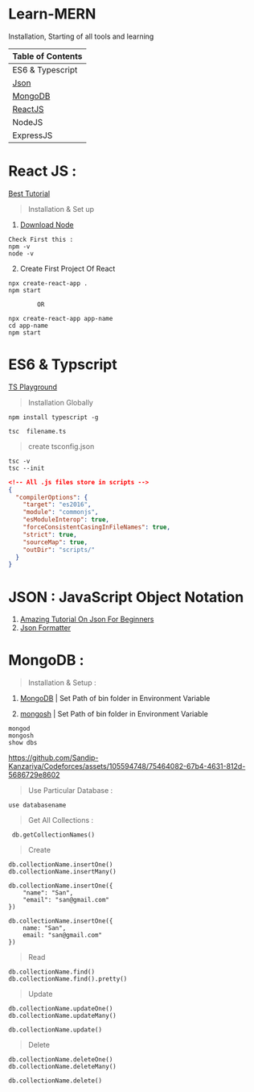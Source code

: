 # Learn-MERN
Installation, Starting of all tools and learning

|Table of Contents|
| ---|
| ES6 & Typescript|
|[Json](https://github.com/Sandip-Kanzariya/Learn-MERN/tree/main#json--javascript-object-notation)|
|[MongoDB](https://github.com/Sandip-Kanzariya/Learn-MERN/tree/main#mongodb-)|
|[ReactJS](https://github.com/Sandip-Kanzariya/Learn-MERN/tree/main#react-js-) |
|NodeJS |
|ExpressJS|

# React JS : 
[ Best Tutorial ](https://youtube.com/playlist?list=PLpPqplz6dKxW5ZfERUPoYTtNUNvrEebAR) 
> Installation & Set up
1. [Download Node](https://nodejs.org/en/download)
~~~
Check First this : 
npm -v
node -v
~~~
2. Create First Project Of React 
~~~
npx create-react-app .
npm start 

        OR
        
npx create-react-app app-name
cd app-name
npm start
~~~

# ES6 & Typscript 

[TS Playground](https://www.typescriptlang.org/play?#code/MYewdgziA2CmB00QHMAUAiAFraT0Eog)

>Installation Globally
```
npm install typescript -g

tsc  filename.ts
```
>create tsconfig.json
```
tsc -v
tsc --init
```
```json
<!-- All .js files store in scripts -->
{
  "compilerOptions": {
    "target": "es2016",
    "module": "commonjs",
    "esModuleInterop": true,
    "forceConsistentCasingInFileNames": true,
    "strict": true,
    "sourceMap": true,
    "outDir": "scripts/"
  }
}
```


# JSON : JavaScript Object Notation
1. [Amazing Tutorial On Json For Beginners](https://youtu.be/6OhMbf2v_jI)
2. [Json Formatter](https://jsonformatter.org/)
# MongoDB : 
>Installation & Setup :


1. [MongoDB](https://www.mongodb.com/try/download/community) | Set Path of bin folder in Environment Variable

2. [mongosh](https://www.mongodb.com/try/download/shell) | Set Path of bin folder in Environment Variable    

~~~~
mongod
mongosh
show dbs
~~~~

https://github.com/Sandip-Kanzariya/Codeforces/assets/105594748/75464082-67b4-4631-812d-5686729e8602

>Use Particular Database :
~~~~
use databasename
~~~~
>Get All Collections : 
~~~
 db.getCollectionNames()
~~~

>Create  
~~~~
db.collectionName.insertOne()
db.collectionName.insertMany()
~~~~

~~~~
db.collectionName.insertOne({   
    "name": "San", 
    "email": "san@gmail.com"
})
    
db.collectionName.insertOne({   
    name: "San", 
    email: "san@gmail.com"
})
~~~~


>Read
~~~~
db.collectionName.find()
db.collectionName.find().pretty()
~~~~

>Update
~~~~
db.collectionName.updateOne()
db.collectionName.updateMany()

db.collectionName.update()
~~~~

>Delete
~~~~
db.collectionName.deleteOne()
db.collectionName.deleteMany()

db.collectionName.delete()
~~~~



